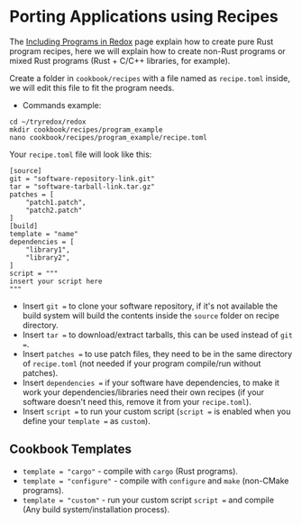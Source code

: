 # Porting Applications using Recipes

The [Including Programs in Redox](./ch09-01-including-programs.md) page explain how to create pure Rust program recipes, here we will explain how to create non-Rust programs or mixed Rust programs (Rust + C/C++ libraries, for example).

Create a folder in `cookbook/recipes` with a file named as `recipe.toml` inside, we will edit this file to fit the program needs.

- Commands example:
```
cd ~/tryredox/redox
mkdir cookbook/recipes/program_example
nano cookbook/recipes/program_example/recipe.toml
```

Your `recipe.toml` file will look like this:

```
[source]
git = "software-repository-link.git"
tar = "software-tarball-link.tar.gz"
patches = [
    "patch1.patch",
    "patch2.patch"
]
[build]
template = "name"
dependencies = [
    "library1",
    "library2",
]
script = """
insert your script here
"""
```
- Insert `git =` to clone your software repository, if it's not available the build system will build the contents inside the `source` folder on recipe directory.
- Insert `tar =` to download/extract tarballs, this can be used instead of `git =`.
- Insert `patches =` to use patch files, they need to be in the same directory of `recipe.toml` (not needed if your program compile/run without patches).
- Insert `dependencies =` if your software have dependencies, to make it work your dependencies/libraries need their own recipes (if your software doesn't need this, remove it from your `recipe.toml`).
- Insert `script =` to run your custom script (`script =` is enabled when you define your `template =` as `custom`).

## Cookbook Templates

- `template = "cargo"` - compile with `cargo` (Rust programs).
- `template = "configure"` - compile with `configure` and `make` (non-CMake programs).
- `template = "custom"` - run your custom script `script =` and compile (Any build system/installation process).
